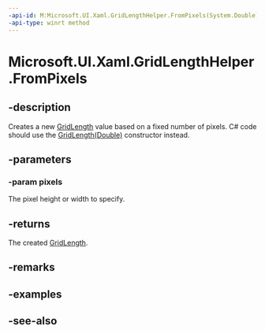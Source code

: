 ```yaml
---
-api-id: M:Microsoft.UI.Xaml.GridLengthHelper.FromPixels(System.Double)
-api-type: winrt method
---
```


<!-- Method syntax
public Microsoft.UI.Xaml.GridLength FromPixels(System.Double pixels)
-->

# Microsoft.UI.Xaml.GridLengthHelper.FromPixels

## -description

Creates a new [GridLength](gridlength.md) value based on a fixed number of pixels. C# code should use the [GridLength(Double)](/dotnet/api/windows.ui.xaml.gridlength.-ctor#Windows_UI_Xaml_GridLength__ctor_System_Double_) constructor instead.

## -parameters

### -param pixels

The pixel height or width to specify.

## -returns

The created [GridLength](gridlength.md).

## -remarks

## -examples

## -see-also
